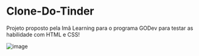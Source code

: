 # Clone-Do-Tinder

Projeto proposto pela Imã Learning para o programa GODev para testar as habilidade com HTML e CSS!

![image](https://user-images.githubusercontent.com/105893171/170830527-109385c2-d623-46d2-b77e-5f45f413e40b.png)

